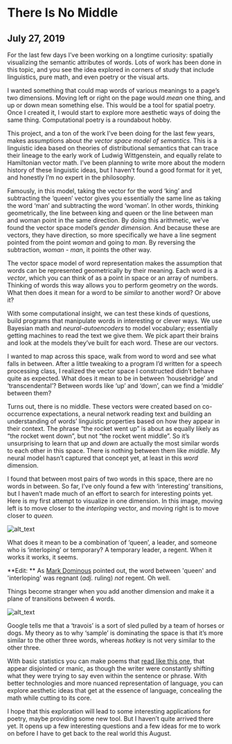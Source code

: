 # There Is No Middle
## July 27, 2019

For the last few days I’ve been working on a longtime curiosity: spatially visualizing the semantic attributes of words. Lots of work has been done in this topic, and you see the idea explored in corners of study that include linguistics, pure math, and even poetry or the visual arts.

I wanted something that could map words of various meanings to a page’s two dimensions. Moving left or right on the page would _mean_ one thing, and up or down mean something else. This would be a tool for spatial poetry. Once I created it, I would start to explore more aesthetic ways of doing the same thing. Computational poetry is a roundabout hobby.

This project, and a ton of the work I’ve been doing for the last few years, makes assumptions about _the vector space model of semantics._ This is a linguistic idea based on theories of distributional semantics that can trace their lineage to the early work of Ludwig Wittgenstein, and equally relate to Hamiltonian vector math. I’ve been planning to write more about the modern history of these linguistic ideas, but I haven’t found a good format for it yet, and honestly I’m no expert in the philosophy.

Famously, in this model, taking the vector for the word ‘king’ and subtracting the ‘queen’ vector gives you essentially the same line as taking the word ‘man’ and subtracting the word ‘woman’. In other words, thinking geometrically, the line between king and queen or the line between man and woman point in the same direction. By doing this arithmetic, we’ve found the vector space model’s _gender_ _dimension._ And because these are vectors, they have direction, so more specifically we have a line segment pointed from the point _woman_ and going to _man_. By reversing the subtraction, _woman - man_, it points the other way. 

The vector space model of word representation makes the assumption that words can be represented geometrically by their meaning. Each word is a _vector_, which you can think of as a point in space or an array of numbers. Thinking of words this way allows you to perform geometry _on_ the words. What then does it mean for a word to be _similar_ to another word? Or above it? 

With some computational insight, we can test these kinds of questions, build programs that manipulate words in interesting or clever ways. We use Bayesian math and _neural-autoencoders_ to model vocabulary; essentially getting machines to read the text we give them. We pick apart their brains and look at the models they’ve built for each word. These are our vectors.

I wanted to map across this space, walk from word to word and see what falls in between. After a little tweaking to a program I’d written for a speech processing class, I realized the vector space I constructed didn’t behave quite as expected. What does it mean to be in between ‘housebridge’ and ‘transcendental’? Between words like ‘up’ and ‘down’, can we find a ‘middle’ between them? 

Turns out, there is no middle. These vectors were created based on co-occurrence expectations, a neural network reading text and building an understanding of words’ linguistic properties based on how they appear in their context. The phrase “the rocket went up” is about as equally likely as “the rocket went down”, but not “the rocket went middle”. So it’s unsurprising to learn that _up_ and _down_ are actually the most similar words to each other in this space. There is nothing between them like _middle_. My neural model hasn’t captured that concept yet, at least in this _word_ dimension. 

I found that between most pairs of two words in this space, there are no words in between. So far, I’ve only found a few with ‘interesting’ transitions, but I haven’t made much of an effort to search for interesting points yet. Here is my first attempt to visualize in one dimension. In this image, moving left is to move closer to the _interloping_ vector, and moving right is to move closer to _queen._


![alt_text](IMG_PATH/static/img/queen1d.png "The Interloping - Queen vector walk")


What does it mean to be a combination of ‘queen’, a leader, and someone who is ‘interloping’ or temporary? A temporary leader, a regent. When it works it works, it seems. 

**Edit: ** As [Mark Dominous](https://www.recurse.com/directory/1179-mark-dominus) pointed out, the word between 'queen' and 'interloping' was regnant (<i>adj.</i> ruling) <i>not</i> regent. Oh well.

Things become stranger when you add another dimension and make it a plane of transitions between 4 words.

![alt_text](IMG_PATH/static/img/travois.png "The Stationary - React x Interloping - Queen vector walk")


Google tells me that a ‘travois’ is a sort of sled pulled by a team of horses or dogs. My theory as to why ‘sample’ is dominating the space is that it’s more similar to the other three words, whereas _hotkey_ is not very similar to the other three.

With basic statistics you can make poems that [read like this one](https://www.alexcalderwood.blog/poetry/From%20a%20Corpus%20of%20Bayesian%20Probabilities), that appear disjointed or manic, as though the writer were constantly shifting what they were trying to say even within the sentence or phrase. With better technologies and more nuanced representation of language, you can explore aesthetic ideas that get at the essence of language, concealing the math while cutting to its core.

I hope that this exploration will lead to some interesting applications for poetry, maybe providing some new tool. But I haven’t quite arrived there yet. It opens up a few interesting questions and a few ideas for me to work on before I have to get back to the real world this August. 


<!-- KING - QUEEN = MAN - WOMAN

[https://www.technologyreview.com/s/541356/king-man-woman-queen-the-marvelous-mathematics-of-computational-linguistics/](https://www.technologyreview.com/s/541356/king-man-woman-queen-the-marvelous-mathematics-of-computational-linguistics/)

[https://www.jair.org/index.php/jair/article/view/10640](https://www.jair.org/index.php/jair/article/view/10640)

[https://en.wikipedia.org/wiki/Distributional_semantics](https://en.wikipedia.org/wiki/Distributional_semantics)
-->
